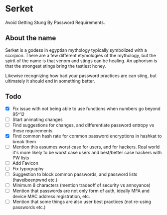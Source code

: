 # Serket

Avoid Getting Stung By Password Requirements.

## About the name

Serket is a godess in egyptian mythology typically symbolized with a scorpion. There are a few different etymologies of the mythology, but the spirit of the name is that venom and stings can be healing. An aphorism is that the strongest stings bring the tastiest honey.

Likewise recognizing how bad your password practices are can sting, but ultimately it should end in something better.

## Todo

- [x] Fix issue with not being able to use functions when numbers go beyond 95^12
- [ ] Start animating changes
- [ ] Find suggestions for changes, and differentiate password entropy vs these requirements
- [x] Find common hash rate for common password encryptions in hashkat to break them
- [ ] Mention this assumes worst case for users, and for hackers. Real world it's more likely to be worst case users and best/better case hackers with PW lists
- [ ] Add Favicon
- [ ] Fix typography
- [ ] Suggestion to block common passwords, and password lists (haveibeenpwnd etc.)
- [ ] Minimum 8 characters (mention tradeoff of security vs annoyance)
- [ ] Mention that passwords are not only form of auth, ideally MFA and device MAC address registration, etc.
- [ ] Mention that some things are also user best practices (not re-using passwords etc.)
